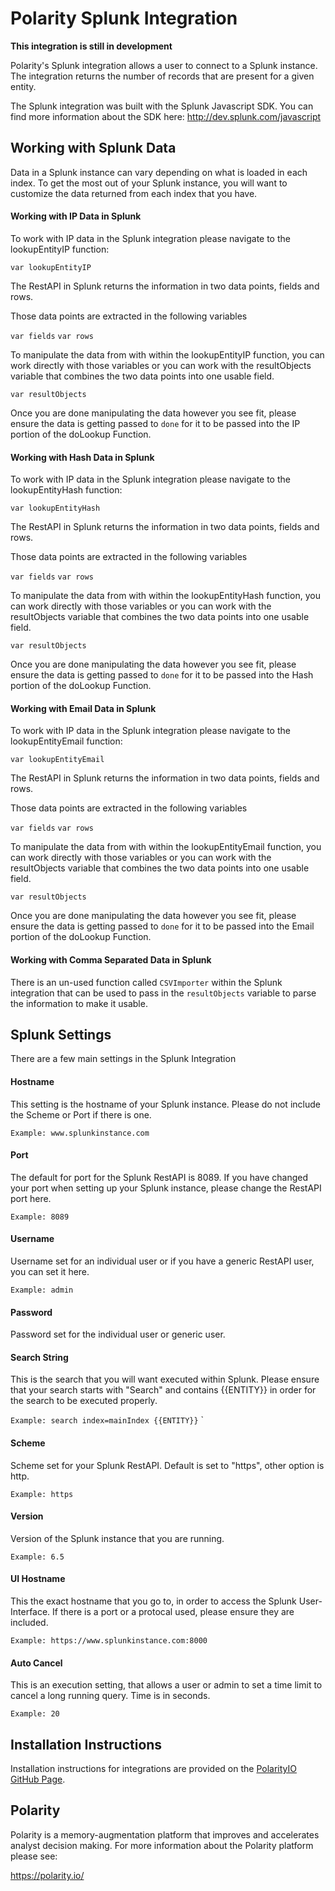 # Polarity Splunk Integration

**This integration is still in development**

Polarity's Splunk integration allows a user to connect to a Splunk instance. The integration returns the number of records that are present for a given entity.

The Splunk integration was built with the Splunk Javascript SDK. You can find more information about the SDK here: http://dev.splunk.com/javascript

## Working with Splunk Data

Data in a Splunk instance can vary depending on what is loaded in each index. To get the most out of your Splunk instance, you will want to customize the data returned from each index that you have.


#### Working with IP Data in Splunk

To work with IP data in the Splunk integration please navigate to the lookupEntityIP function:

  `var lookupEntityIP`

The RestAPI in Splunk returns the information in two data points, fields and rows.

Those data points are extracted in the following variables

`var fields`
`var rows`

To manipulate the data from with within the lookupEntityIP function, you can work directly with those variables or you can work with the resultObjects variable that combines the two data points into one usable field.

  `var resultObjects`

Once you are done manipulating the data however you see fit, please ensure the data is getting passed to `done` for it to be passed into the IP portion of the doLookup Function.


#### Working with Hash Data in Splunk

To work with IP data in the Splunk integration please navigate to the lookupEntityHash function:

  `var lookupEntityHash`

The RestAPI in Splunk returns the information in two data points, fields and rows.

Those data points are extracted in the following variables

`var fields`
`var rows`

To manipulate the data from with within the lookupEntityHash function, you can work directly with those variables or you can work with the resultObjects variable that combines the two data points into one usable field.

  `var resultObjects`

Once you are done manipulating the data however you see fit, please ensure the data is getting passed to `done` for it to be passed into the Hash portion of the doLookup Function.


#### Working with Email Data in Splunk

To work with IP data in the Splunk integration please navigate to the lookupEntityEmail function:

  `var lookupEntityEmail`

The RestAPI in Splunk returns the information in two data points, fields and rows.

Those data points are extracted in the following variables

`var fields`
`var rows`

To manipulate the data from with within the lookupEntityEmail function, you can work directly with those variables or you can work with the resultObjects variable that combines the two data points into one usable field.

  `var resultObjects`

Once you are done manipulating the data however you see fit, please ensure the data is getting passed to `done` for it to be passed into the Email portion of the doLookup Function.


#### Working with Comma Separated Data in Splunk

There is an un-used function called `CSVImporter` within the Splunk integration that can be used to pass in the `resultObjects` variable to parse the information to make it usable.



## Splunk Settings

There are a few main settings in the Splunk Integration

#### Hostname

This setting is the hostname of your Splunk instance. Please do not include the Scheme or Port if there is one.

  `Example: www.splunkinstance.com`

#### Port

The default for port for the Splunk RestAPI is 8089. If you have changed your port when setting up your Splunk instance, please change the RestAPI port here.

  `Example: 8089`

#### Username

Username set for an individual user or if you have a generic RestAPI user, you can set it here.

  `Example: admin`

#### Password

Password set for the individual user or generic user.

#### Search String

This is the search that you will want executed within Splunk. Please ensure that your search starts with "Search" and contains {{ENTITY}} in order for the search to be executed properly.

  `Example: search index=mainIndex {{ENTITY}}`
  `
#### Scheme

Scheme set for your Splunk RestAPI. Default is set to "https", other option is http.

  `Example: https`

#### Version

Version of the Splunk instance that you are running.

  `Example: 6.5`

#### UI Hostname

This the exact hostname that you go to, in order to access the Splunk User-Interface. If there is a port or a protocal used, please ensure they are included.

  `Example: https://www.splunkinstance.com:8000`


#### Auto Cancel

This is an execution setting, that allows a user or admin to set a time limit to cancel a long running query. Time is in seconds.

  `Example: 20`

## Installation Instructions

Installation instructions for integrations are provided on the [PolarityIO GitHub Page](https://polarityio.github.io/).

## Polarity

Polarity is a memory-augmentation platform that improves and accelerates analyst decision making.  For more information about the Polarity platform please see: 

https://polarity.io/